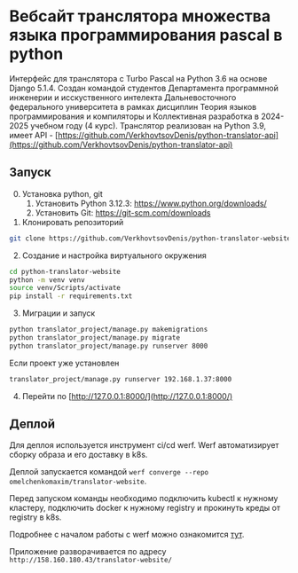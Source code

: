 # Вебсайт транслятора множества языка программирования pascal в python

Интерфейс для транслятора с Turbo Pascal на Python 3.6 на основе Django 5.1.4. Создан командой студентов Департамента программной инженерии и исскуственного интелекта Дальневосточного федерального университета в рамках дисциплин Теория языков программирования и компиляторы и Коллективная разработка в 2024-2025 учебном году (4 курс). 
Транслятор реализован на Python 3.9, имеет API - [https://github.com/VerkhovtsovDenis/python-translator-api](https://github.com/VerkhovtsovDenis/python-translator-api)

## Запуск
0. Установка python, git
    1. Установить Python 3.12.3: https://www.python.org/downloads/
    2. Установить Git: https://git-scm.com/downloads
1. Клонировать репозиторий
```bash
git clone https://github.com/VerkhovtsovDenis/python-translator-website.git
```
2. Создание и настройка виртуального окружения
```bash
cd python-translator-website
python -m venv venv
source venv/Scripts/activate
pip install -r requirements.txt
```
3. Миграции и запуск
```bash
python translator_project/manage.py makemigrations
python translator_project/manage.py migrate
python translator_project/manage.py runserver 8000
```
Если проект уже установлен
```bash
translator_project/manage.py runserver 192.168.1.37:8000
```

4. Перейти по [http://127.0.0.1:8000/](http://127.0.0.1:8000/)

## Деплой
Для деплоя используется инструмент ci/cd werf. Werf автоматизирует сборку образа и его доставку в k8s. 

Деплой запускается командой `werf converge --repo omelchenkomaxim/translator-website`.

Перед запуском команды необходимо подключить kubectl к нужному кластеру, подключить docker к нужному registry и прокинуть креды от registry в k8s.

Подробнее с началом работы с werf можно ознакомится [тут](https://ru.werf.io/guides/django/100_basic/20_cluster.html).

Приложение разворачивается по адресу `http://158.160.180.43/translator-website/`
